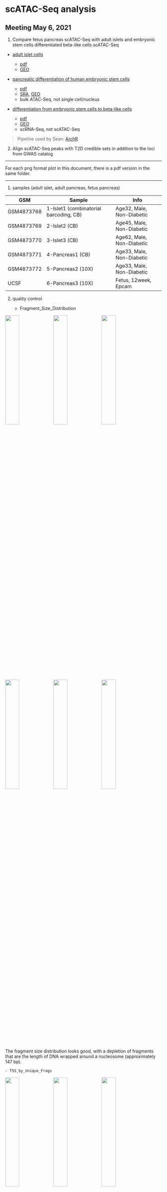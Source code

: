 # scATAC-Seq analysis

## Meeting May 6, 2021

1. Compare fetus pancreas scATAC-Seq with adult islets and embryonic stem cells differentiated beta-like cells scATAC-Seq 

- [adult islet cells](https://www.nature.com/articles/s41588-021-00823-0#Abs1)
    - [pdf](Chiou2021.pdf)
    - [GEO](https://www.ncbi.nlm.nih.gov/geo/query/acc.cgi?acc=GSE160472)

- [pancreatic differentiation of human embryonic stem cells](https://www.ncbi.nlm.nih.gov/pmc/articles/PMC7864636/)
    - [pdf](Geusz2021.pdf)
    - [SRA](https://www.ncbi.nlm.nih.gov/bioproject/527099), [GEO](https://www.ncbi.nlm.nih.gov/geo/query/acc.cgi?acc=GSE115327)
    - bulk ATAC-Seq, not single cell/nucleus

- [differentiation from embryonic stem cells to beta-like cells](https://pubmed.ncbi.nlm.nih.gov/33257854/)
    - [pdf](Weng2021.pdf)
    - [GEO](https://www.ncbi.nlm.nih.gov/geo/query/acc.cgi?acc=GSE143783)
    - scRNA-Seq, not scATAC-Seq

> Pipeline used by Sean: [ArchR](https://www.archrproject.com/)

2. Align scATAC-Seq peaks with T2D credible sets in addition to the loci from GWAS catalog

----

For each png format plot in this document, there is a pdf version in the same folder.

----

1. samples (adult islet, adult pancreas, fetus pancreas)

| GSM | Sample | Info |
| --- | --- | --- |
| GSM4873768 | 1-Islet1 (combinatorial barcoding, CB) | Age32, Male, Non-Diabetic |
| GSM4873769 | 2-Islet2 (CB) | Age45, Male, Non-Diabetic |
| GSM4873770 | 3-Islet3 (CB) | Age62, Male, Non-Diabetic |
| GSM4873771 | 4-Pancreas1 (CB) | Age33, Male, Non-Diabetic |
| GSM4873772 | 5-Pancreas2 (10X) | Age33, Male, Non-Diabetic |
| UCSF | 6-Pancreas3 (10X) | Fetus, 12week, Epcam |

2. quality control

    - Fragment_Size_Distribution

<p float="left">
<img src="Islet1-Fragment_Size_Distribution.png" width="30%" />
<img src="Islet2-Fragment_Size_Distribution.png" width="30%" />
<img src="Islet3-Fragment_Size_Distribution.png" width="30%" />
<img src="Pancreas1-Fragment_Size_Distribution.png" width="30%" />
<img src="Pancreas2-Fragment_Size_Distribution.png" width="30%" />
<img src="Pancreas3-Fragment_Size_Distribution.png" width="30%" />
</p>

The fragment size distribution looks good, with a depletion of fragments that are the length of DNA wrapped around a nucleosome (approximately 147 bp).


    - TSS_by_Unique_Frags

<p float="left">
<img src="Islet1-TSS_by_Unique_Frags.png" width="30%" />
<img src="Islet2-TSS_by_Unique_Frags.png" width="30%" />
<img src="Islet3-TSS_by_Unique_Frags.png" width="30%" />
<img src="Pancreas1-TSS_by_Unique_Frags.png" width="30%" />
<img src="Pancreas2-TSS_by_Unique_Frags.png" width="30%" />
<img src="Pancreas3-TSS_by_Unique_Frags.png" width="30%" />
</p>

The TSS enrichment score (signal-to-background ratio) is okay. The Pancreas2 (10x) has many more cells, though the TSS score is also relatively low.

3. clustering

![](Plot-UMAP-Sample-Clusters_6Samples_Samples.png)

The clustering  makes sense. 

Three adult islets clustered together, and then with adult pancreas. All them are from combinatorial barcoding (CB) method.

Two clusters (Cluster4 and Cluster5) of adult pancreas suggested technical effects due to CB and 10x methods.

Fetus pancreas (Cluster6) is separated from adult pancreas (Cluster5) although they are both profiled using 10x. 

![](Plot-UMAP-Marker-Genes-W-Imputation_6Samples_Alpha.png)

There is a large portion of alpha cells in the adult islets, however, there isn't much in the pancreas. 

![](Plot-UMAP-Marker-Genes-W-Imputation_6Samples_Beta.png)

There are beta cells presented in adult islets, fetus pancreas, and also adult pancreas, despite that only small proportion of cells in the last one.

----

We would like to explore the difference of beta cells in the fetus pancreas, adult pancreas, and adult islets. However, we should keep in mind there are a few caveats.

1. adult pancreas vs fetus pancreas: there is relatively a small proportion of beta cells in the adult pancreas and the sample size is one.

2. adult islets vs fetus pancreas: it is confounded by the profiling methods (CB vs 10x).

We are focusing on the comparison between adult pancreas and fetus pancreas in beta cells in the bellowing:

----

4. differential peaks

![](BetaCells_AdultPancreas-vs-FetusPancreas-Markers-Volcano_6Samples.png)

Adult pancreas vs fetus pancreas. The majority of differential peaks are down regulated, which suggested adult pancreas is less accessible compared to fetus.

Check this [table](BetaCells_DiffPeaks_AdultPancreas-vs-FetusPancreas_FDR0.05Log2FC1_6Samples.txt) for the significant peaks.

5. motif enrichment in differential peaks

![](BetaCells_DiffPeaks_AdultPancreas-vs-FetusPancreas-Markers-Motifs-Enriched_6Samples_Up.png)

![](BetaCells_DiffPeaks_AdultPancreas-vs-FetusPancreas-Markers-Motifs-Enriched_6Samples_Down.png)

Top hits in SMAD5, EGR1, WT1, ZBTB7A, etc in the contrast between adult pancreas and fetus pancreas. However, it might or might not make much sense that both up and down peaks share these motifs.

6. differential peaks aligned with T2D loci

![](BetaCells_DiffPeaks_AdultPancreas-vs-FetusPancreas_FDR0.05Log2FC1_6Samples_T2D_Interval_ByLoci_ScatterPlot.png)

T2D credible intervals ordered by the number of overlapped differential peaks (normalized by length of the interval)

rs231361_KCNQ1 has x-axis values as 0 because its position annotated in the table was a point rather than an interval.

The rs231361_KCNQ1 has been discussed in the Nature Genetics paper.

![](Plot-Tracks-With-Features_AdultPancreas-vs-FetusPancreas_6Samples_KCNQ1.png)

C8 is fetus pancreas, C1 is adult pancreas and C18 is adult islets.

Loops panel indicates T2D loci.

Check this [table](BetaCells_DiffPeaks_AdultPancreas-vs-FetusPancreas_FDR0.05Log2FC1_6Samples_T2D_Interval_ByLoci.txt) for the overlapped peaks.


-----

## Methods:

Adult pancreas and islets samples accessed from GEO (GSE160472, Chiou et al., Nature Genetics, 2021) database were analyzed together with our fetus pancreas samples. Combinatorial barcoding (CB) data were processed with the ENCODE ATAC-seq pipeline (v1.9.3) by aligning to the genome reference GRCh38. Cell barcoding information contained in the read names was added as CB tags in the bam files with a customized script. Only mapped reads with MAPQ score > 30 were retained. 10x data were processed using cellranger-atac (v2.0.0) against GRCh38 with default parameters. ArchR (v1.0.1) was used as a platform for the downstream analysis, including clustering, peak calling (MACS2, v2.2.7.1), differential peaks, and motif enrichment, based on the input files from either bam (CB data, with bcTag = "CB" for the createArrowFiles function) or fragments (10x data). Differential peaks were overlapped with the 99% credible sets for 380 distinct T2D association signals (Mahajan et al., Nature Genetics, 2018, Supplementary Table 5 with GRCh37 coordinates mapped to GRCh38 by LiftOver)

-----

## Extra analysis:

- Other types of cells (alpha and delta)?

![](GeneScore_Cluster_GeneMarker_6Samples_INS.png)

For beta cells, the top three clusters are C18 (adult islets), C1 (adult pancreas), and C8 (fetus pancreas). Their relative heights make sense.

![](GeneScore_Cluster_GeneMarker_6Samples_GCG.png)

For alpha cels, top clusters are either adult islets or adult pancres (CB). We don't see many alpha cells in the fetus pancreas (the highest mean score is smaller than 0.5).

![](GeneScore_Cluster_GeneMarker_6Samples_SST.png)

For delta cells, the top two clusters (C8 and C1) have already been asigned to beta cells (higher score in INS). Other clusters have poor scores.

- Adult islets vs fetus pancreas in beta cells

    - differential peaks

![](BetaCells_AdultIslet-vs-FetusPancreas-Markers-Volcano_6Samples.png)

Adult islets vs fetus pancreas. The majority of differential peaks are down regulated, which suggested adult islets are less accessible compared to fetus. More more significant hits than adult pancreas vs fetus pancreas.

Check this [table](BetaCells_DiffPeaks_AdultIslet-vs-FetusPancreas_FDR0.05Log2FC1_6Samples.txt) for the significant peaks.

    - motif enrichment in differential peaks

![](BetaCells_DiffPeaks_AdultIslet-vs-FetusPancreas-Markers-Motifs-Enriched_6Samples_Up.png)

![](BetaCells_DiffPeaks_AdultIslet-vs-FetusPancreas-Markers-Motifs-Enriched_6Samples_Down.png)

Top hits in JUN and FOS families in the up regulated peaks while ZBTB7A, WT1, CTCFL, EGR1, etc in the down regulated peaks.

    - differential peaks aligned with T2D loci

![](BetaCells_DiffPeaks_AdultIslet-vs-FetusPancreas_FDR0.05Log2FC1_6Samples_T2D_Interval_ByLoci_ScatterPlot.png)

T2D credible intervals ordered by the number of overlapped differential peaks (normalized by length of the interval)

Top three hits have x-axis values as 0 because their positions annotated in the table were points rather than intervals.

The rs231361_KCNQ1 has been discussed in the Nature Genetics paper.

![](Plot-Tracks-With-Features_AdultIslets-vs-FetusPancreas_6Samples_KCNQ1.png)

C8 is fetus pancreas, C1 is adult pancreas and C18 is adult islets.

Loops panel indicates T2D loci.

Check this [table](BetaCells_DiffPeaks_AdultIslet-vs-FetusPancreas_FDR0.05Log2FC1_6Samples_T2D_Interval_ByLoci.txt) for the overlapped peaks.

- UMAP clusters
![](Plot-UMAP-Sample-Clusters_6Samples_Clusters.png)


